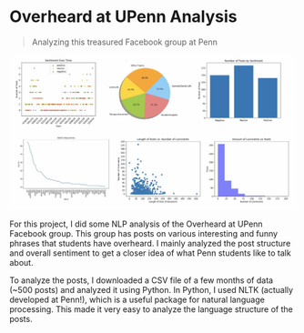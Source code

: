 # Overheard at UPenn Analysis
> Analyzing this treasured Facebook group at Penn

![Graphs](/content/images/overheard.jpg)

For this project, I did some NLP analysis of the Overheard at UPenn Facebook group. This group has posts on 
various interesting and funny phrases that students have overheard. I mainly analyzed the post structure and 
overall sentiment to get a closer idea of what Penn students like to talk about.

To analyze the posts, I downloaded a CSV file of a few months of data (~500 posts) and analyzed it using Python. 
In Python, I used NLTK (actually developed at Penn!), which is a useful package for natural language processing. 
This made it very easy to analyze the language structure of the posts.